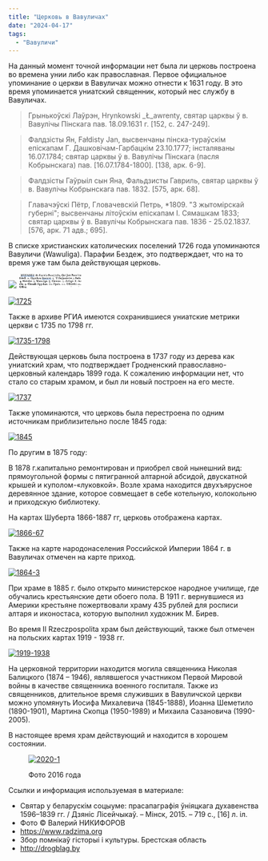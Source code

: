 ```yaml
---
title: "Церковь в Вавуличах"
date: "2024-04-17"
tags: 
  - "Вавуличи"
---
```


На данный момент точной информации нет была ли церковь построена во времена унии либо как православная. Первое официальное упоминание о церкви в Вавуличах можно отнести к 1631 году. В это время упоминается униатский священник, который нес службу в Вавуличах.

> Грынькоўскi Лаўрэн, Hrynkowski _Ł_awrenty, святар царквы ў в. Вавулiчы Пiнскага пав. 18.09.1631 г. \[152, с. 247-249\].

> Фалдзiсты Ян, Fałdisty Jan, высвенчаны пiнска-тураўскiм епiскапам Г. Дашковiчам-Гарбацкiм 23.10.1777; iнсталяваны 16.07.1784; святар царквы ў в. Вавулiчы Пiнскага (пасля Кобрынскага) пав. \[16.07.1784-1800\]. \[138, арк. 6-9\].

> Фалдзiсты Гаўрыiл сын Яна, Фальдзисты Гавриль, святар царквы ў в. Вавулiчы Кобрынскага пав. 1832. \[575, арк. 68\].

> Главачэўскi Пётр, Гловачевскiй Петрь, \*1809. "З жытомiрскай губернi"; высвенчаны лiтоўскiм епiскапам I. Сямашкам 1833; святар царквы ў в. Вавулiчы Кобрынскага пав. 1836 - 25.02.1837. \[576, арк. 71 адв.; 695\].

В списке христианских католических поселений 1726 года упоминаются Вавуличи (Wawuliga). Парафии Бездеж, это подтверждает, что на то время уже там была действующая церковь.


<img src="[drgpls/content/img/Wawulicze/1725_53659884938_o.jpg](https://github.com/escfrpls/drochiczynpoleski/blob/main/drgpls/content/img/Wawulicze/1725_53659884938_o.jpg)" width="128"/>
<img src="drgpls/content/img/Wawulicze/1725_53659884938_o.jpg" width="128"/>

<a data-flickr-embed="true" href="https://www.flickr.com/photos/98644112@N04/53659884938/in/dateposted-public/" title="1725"><img src="https://live.staticflickr.com/65535/53659884938_cf5b3af63e_m.jpg" width="240" height="55" alt="1725"/></a><script async src="//embedr.flickr.com/assets/client-code.js" charset="utf-8"></script>

Также в архиве РГИА имеются сохранившиеся униатские метрики церкви с 1735 по 1798 гг.

<a data-flickr-embed="true" href="https://www.flickr.com/photos/98644112@N04/53659658001/in/dateposted-public/" title="1735-1798"><img src="https://live.staticflickr.com/65535/53659658001_9f4a1a79d3_m.jpg" width="240" height="35" alt="1735-1798"/></a><script async src="//embedr.flickr.com/assets/client-code.js" charset="utf-8"></script>

Действующая церковь была построена в 1737 году из дерева как униатский храм, что подтверждает Гродненский православно-церковный календарь 1899 года. К сожалению информации нет, что стало со старым храмом, и был ли новый построен на его месте.

<a data-flickr-embed="true" href="https://www.flickr.com/photos/98644112@N04/53660018099/in/dateposted-public/" title="1737"><img src="https://live.staticflickr.com/65535/53660018099_db3b076995_m.jpg" width="240" height="97" alt="1737"/></a><script async src="//embedr.flickr.com/assets/client-code.js" charset="utf-8"></script>

Также упоминаются, что церковь была перестроена по одним источникам приблизительно после 1845 года:

<a data-flickr-embed="true" href="https://www.flickr.com/photos/98644112@N04/53658798512/in/dateposted-public/" title="1845"><img src="https://live.staticflickr.com/65535/53658798512_6062b4a7e2_m.jpg" width="195" height="240" alt="1845"/></a><script async src="//embedr.flickr.com/assets/client-code.js" charset="utf-8"></script>

По другим в 1875 году:

В 1878 г.капитально ремонтирован и приобрел свой нынешний вид: прямоугольной формы с пятигранной алтарной абсидой, двускатной крышей и куполом-«луковкой». Возле храма находится двухъярусное деревянное здание, которое совмещает в себе котельную, колокольню и приходскую библиотеку.

На картах Шуберта 1866-1887 гг, церковь отображена картах.

<a data-flickr-embed="true" href="https://www.flickr.com/photos/98644112@N04/53658798692/in/dateposted-public/" title="1866-67"><img src="https://live.staticflickr.com/65535/53658798692_91711126a2_m.jpg" width="240" height="166" alt="1866-67"/></a><script async src="//embedr.flickr.com/assets/client-code.js" charset="utf-8"></script>

Также на карте народонаселения Российской Империи 1864 г. в Вавуличах отмечен на карте приход.

<a data-flickr-embed="true" href="https://www.flickr.com/photos/98644112@N04/53660018564/in/dateposted-public/" title="1864-3"><img src="https://live.staticflickr.com/65535/53660018564_7b735d492c_m.jpg" width="240" height="147" alt="1864-3"/></a><script async src="//embedr.flickr.com/assets/client-code.js" charset="utf-8"></script>

При храме в 1885 г. было открыто министерское народное училище, где обучались крестьянские дети обоего пола. В 1911 г. вернувшиеся из Америки крестьяне пожертвовали храму 435 рублей для росписи алтаря и иконостаса, которую выполнил художник М. Бирев.

Во время II Rzeczpospolita храм был действующий, также был отмечен на польских картах 1919 - 1938 гг.

<a data-flickr-embed="true" href="https://www.flickr.com/photos/98644112@N04/53659885908/in/dateposted-public/" title="1919-1938"><img src="https://live.staticflickr.com/65535/53659885908_2341eb6118_m.jpg" width="240" height="163" alt="1919-1938"/></a><script async src="//embedr.flickr.com/assets/client-code.js" charset="utf-8"></script>

На церковной территории находится могила священника Николая Балицкого (1874 – 1946), являвшегося участником Первой Мировой войны в качестве священника военного госпиталя. Также из священников, длительное время служивших в Вавуличской церкви можно упомянуть Иосифа Михалевича (1845-1888), Иоанна Шеметило (1890-1901), Мартина Скопца (1950-1989) и Михаила Сазановича (1990-2005).

В настоящее время храм действующий и находится в хорошем состоянии.

<figure>

<a data-flickr-embed="true" href="https://www.flickr.com/photos/98644112@N04/53660019159/in/dateposted-public/" title="2020-1"><img src="https://live.staticflickr.com/65535/53660019159_db821365f7_m.jpg" width="240" height="182" alt="2020-1"/></a><script async src="//embedr.flickr.com/assets/client-code.js" charset="utf-8"></script>

<figcaption>

Фото 2016 года

</figcaption>

</figure>

Ссылки и информация используемая в материале:

- Святар у беларускім соцыуме: прасапаграфія ўніяцкага духавенства 1596–1839 гг. / Дзяніс Лісейчыкаў. – Мінск, 2015. – 719 с., \[16\] л. іл.
- Фото © Валерий НИКИФОРОВ
- https://www.radzima.org
- Збор помнікаў гісторыі і культуры. Брестская область
- http://drogblag.by
